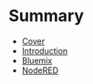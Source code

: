 # Summary

* [Cover](README.md)
* [Introduction](Introduction.md)
* [Bluemix](documentation/Bluemix.md)
* [NodeRED](documentation/NodeRED.md)

